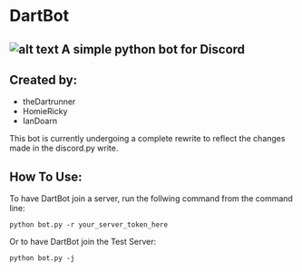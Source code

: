 # DartBot
![alt text](https://cdn4.iconfinder.com/data/icons/social-productivity-line-art-5/128/chatbot-512.png "DartBot")
A simple python bot for Discord
-

Created by:
-
 - theDartrunner
 - HomieRicky
 - IanDoarn
 
This bot is currently undergoing a complete rewrite to reflect the changes made in the discord.py write.
 
How To Use:
-

To have DartBot join a server, run the follwing command from the command line:
    
    python bot.py -r your_server_token_here

Or to have DartBot join the Test Server:

    python bot.py -j



